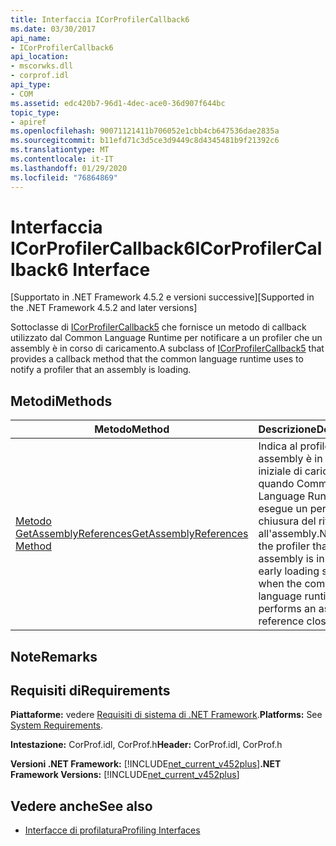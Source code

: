 ```yaml
---
title: Interfaccia ICorProfilerCallback6
ms.date: 03/30/2017
api_name:
- ICorProfilerCallback6
api_location:
- mscorwks.dll
- corprof.idl
api_type:
- COM
ms.assetid: edc420b7-96d1-4dec-ace0-36d907f644bc
topic_type:
- apiref
ms.openlocfilehash: 90071121411b706052e1cbb4cb647536dae2835a
ms.sourcegitcommit: b11efd71c3d5ce3d9449c8d4345481b9f21392c6
ms.translationtype: MT
ms.contentlocale: it-IT
ms.lasthandoff: 01/29/2020
ms.locfileid: "76864869"
---
```

# <a name="icorprofilercallback6-interface"></a><span data-ttu-id="b8932-102">Interfaccia ICorProfilerCallback6</span><span class="sxs-lookup"><span data-stu-id="b8932-102">ICorProfilerCallback6 Interface</span></span>
<span data-ttu-id="b8932-103">[Supportato in .NET Framework 4.5.2 e versioni successive]</span><span class="sxs-lookup"><span data-stu-id="b8932-103">[Supported in the .NET Framework 4.5.2 and later versions]</span></span>  
  
 <span data-ttu-id="b8932-104">Sottoclasse di [ICorProfilerCallback5](icorprofilercallback5-interface.md) che fornisce un metodo di callback utilizzato dal Common Language Runtime per notificare a un profiler che un assembly è in corso di caricamento.</span><span class="sxs-lookup"><span data-stu-id="b8932-104">A subclass of [ICorProfilerCallback5](icorprofilercallback5-interface.md) that provides a callback method that the common language runtime uses to notify a profiler that an assembly is loading.</span></span>  
  
## <a name="methods"></a><span data-ttu-id="b8932-105">Metodi</span><span class="sxs-lookup"><span data-stu-id="b8932-105">Methods</span></span>  
  
|<span data-ttu-id="b8932-106">Metodo</span><span class="sxs-lookup"><span data-stu-id="b8932-106">Method</span></span>|<span data-ttu-id="b8932-107">Descrizione</span><span class="sxs-lookup"><span data-stu-id="b8932-107">Description</span></span>|  
|------------|-----------------|  
|[<span data-ttu-id="b8932-108">Metodo GetAssemblyReferences</span><span class="sxs-lookup"><span data-stu-id="b8932-108">GetAssemblyReferences Method</span></span>](icorprofilercallback6-getassemblyreferences-method.md)|<span data-ttu-id="b8932-109">Indica al profiler che un assembly è in una fase iniziale di caricamento, quando Common Language Runtime esegue un percorso di chiusura del riferimento all'assembly.</span><span class="sxs-lookup"><span data-stu-id="b8932-109">Notifies the profiler that an assembly is in a very early loading stage, when the common language runtime performs an assembly reference closure walk.</span></span>|  
  
## <a name="remarks"></a><span data-ttu-id="b8932-110">Note</span><span class="sxs-lookup"><span data-stu-id="b8932-110">Remarks</span></span>  
  
## <a name="requirements"></a><span data-ttu-id="b8932-111">Requisiti di</span><span class="sxs-lookup"><span data-stu-id="b8932-111">Requirements</span></span>  
 <span data-ttu-id="b8932-112">**Piattaforme:** vedere [Requisiti di sistema di .NET Framework](../../../../docs/framework/get-started/system-requirements.md).</span><span class="sxs-lookup"><span data-stu-id="b8932-112">**Platforms:** See [System Requirements](../../../../docs/framework/get-started/system-requirements.md).</span></span>  
  
 <span data-ttu-id="b8932-113">**Intestazione:** CorProf.idl, CorProf.h</span><span class="sxs-lookup"><span data-stu-id="b8932-113">**Header:** CorProf.idl, CorProf.h</span></span>  
  
 <span data-ttu-id="b8932-114">**Versioni .NET Framework:** [!INCLUDE[net_current_v452plus](../../../../includes/net-current-v452plus-md.md)]</span><span class="sxs-lookup"><span data-stu-id="b8932-114">**.NET Framework Versions:** [!INCLUDE[net_current_v452plus](../../../../includes/net-current-v452plus-md.md)]</span></span>  
  
## <a name="see-also"></a><span data-ttu-id="b8932-115">Vedere anche</span><span class="sxs-lookup"><span data-stu-id="b8932-115">See also</span></span>

- [<span data-ttu-id="b8932-116">Interfacce di profilatura</span><span class="sxs-lookup"><span data-stu-id="b8932-116">Profiling Interfaces</span></span>](profiling-interfaces.md)
